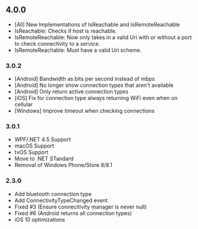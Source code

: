 ## 4.0.0
* [All] New Implementations of IsReachable and IsRemoteReachable
* IsReachable: Checks if host is reachable.
* IsRemoteReachable: Now only takes in a valid Uri with or without a port to check connectivity to a service.
* IsRemoteReachable: Must have a valid Uri scheme.

### 3.0.2
* [Android] Bandwidth as bits per second instead of mbps
* [Android] No longer show connection types that aren't available
* [Android] Only return active connection types
* [iOS] Fix for connection type always returning WiFi even when on cellular
* [Windows] Improve timeout when checking connections

### 3.0.1
* WPF/.NET 4.5 Support
* macOS Support
* tvOS Support
* Move to .NET STandard 
* Removal of Windows Phone/Store 8/8.1

### 2.3.0
* Add bluetooth connection type
* Add ConnectivityTypeChanged event
* Fixed #3 (Ensure connecitivity manager is never null)
* Fixed #6 (Android returns all connection types)
* iOS 10 optimizations
